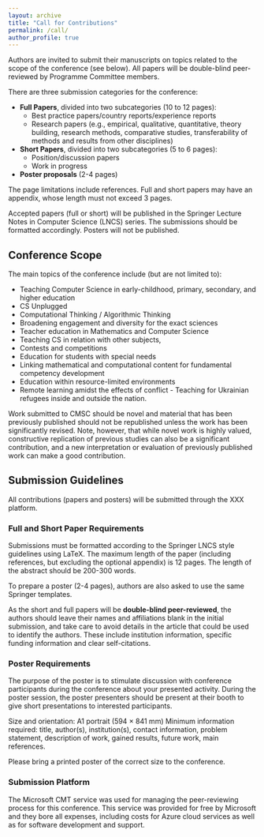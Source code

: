 ```yaml
---
layout: archive
title: "Call for Contributions"
permalink: /call/
author_profile: true
---
```


Authors are invited to submit their manuscripts on topics related to the scope of the conference (see below). All papers will be double-blind peer-reviewed by Programme Committee members.

There are three submission categories for the conference:
- **Full Papers**, divided into two subcategories (10 to 12 pages):
	- Best practice papers/country reports/experience reports
	- Research papers (e.g., empirical, qualitative, quantitative, theory building, research methods, comparative studies, transferability of methods and results from other disciplines)
- **Short Papers**, divided into two subcategories (5 to 6 pages):
	- Position/discussion papers
	- Work in progress
- **Poster proposals** (2-4 pages)

The page limitations include references. Full and short papers may have an appendix, whose length must not exceed 3 pages.

Accepted papers (full or short) will be published in the Springer Lecture Notes in Computer Science (LNCS) series. The submissions should be formatted accordingly. Posters will not be published.

## Conference Scope

The main topics of the conference include (but are not limited to):
- Teaching Computer Science in early-childhood, primary, secondary, and higher education
- CS Unplugged
- Computational Thinking / Algorithmic Thinking
- Broadening engagement and diversity for the exact sciences
- Teacher education in Mathematics and Computer Science 
- Teaching CS in relation with other subjects, 
- Contests and competitions
- Education for students with special needs
- Linking mathematical and computational content for fundamental competency development 
- Education within resource-limited environments
- Remote learning amidst the effects of conflict - Teaching for Ukrainian refugees inside and outside the nation.

Work submitted to CMSC should be novel and material that has been previously published should not be republished unless the work has been significantly revised. Note, however, that while novel work is highly valued, constructive replication of previous studies can also be a significant contribution, and a new interpretation or evaluation of previously published work can make a good contribution.

## Submission Guidelines

All contributions (papers and posters) will be submitted through the XXX platform.

### Full and Short Paper Requirements

Submissions must be formatted according to the Springer LNCS style guidelines using LaTeX. The maximum length of the paper (including references, but excluding the optional appendix) is 12 pages. The length of the abstract should be 200-300 words.

To prepare a poster (2-4 pages), authors are also asked to use the same Springer templates.

As the short and full papers will be **double-blind peer-reviewed**, the authors should leave their names and affiliations blank in the initial submission, and take care to avoid details in the article that could be used to identify the authors. These include institution information, specific funding information and clear self-citations.

### Poster Requirements

The purpose of the poster is to stimulate discussion with conference participants during the conference about your presented activity. During the poster session, the poster presenters should be present at their booth to give short presentations to interested participants.

Size and orientation: A1 portrait (594 × 841 mm)
Minimum information required: title, author(s), institution(s), contact information, problem statement, description of work, gained results, future work, main references.

Please bring a printed poster of the correct size to the conference.

### Submission Platform
The Microsoft CMT service was used for managing the peer-reviewing process for this conference. This service was provided for free by Microsoft and they bore all expenses, including costs for Azure cloud services as well as for software development and support.


